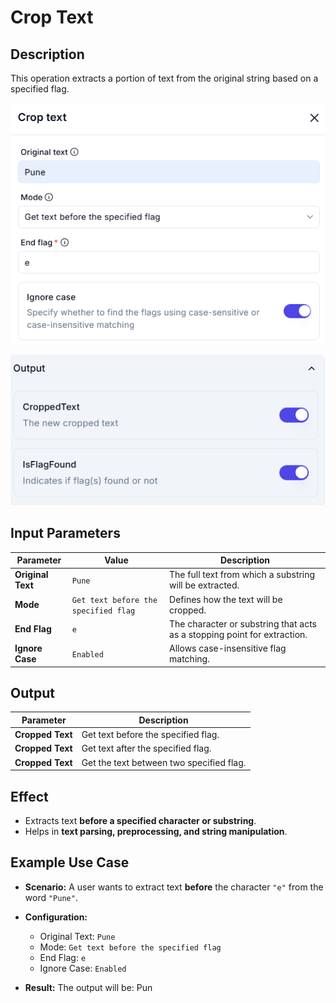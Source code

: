 # **Crop Text**

## **Description**

This operation extracts a portion of text from the original string based on a specified flag.

![alt text](crop-text.png)

![alt text](crop-text-output-1.png)

## **Input Parameters**

| Parameter        | Value        | Description |
|-----------------|-------------|-------------|
| **Original Text** | `Pune`      | The full text from which a substring will be extracted. |
| **Mode**        | `Get text before the specified flag` | Defines how the text will be cropped. |
| **End Flag**    | `e`          | The character or substring that acts as a stopping point for extraction. |
| **Ignore Case** | `Enabled`    | Allows case-insensitive flag matching. |

## **Output**

| Parameter   | Description |
|------------|-------------|
| **Cropped Text** | Get text before the specified flag. |
| **Cropped Text** | Get text after the specified flag. |
| **Cropped Text** | Get the text between two specified flag. |

## **Effect**

- Extracts text **before a specified character or substring**.
- Helps in **text parsing, preprocessing, and string manipulation**.

## **Example Use Case**

- **Scenario:** A user wants to extract text **before** the character `"e"` from the word `"Pune"`.

- **Configuration:**
  - Original Text: `Pune`
  - Mode: `Get text before the specified flag`
  - End Flag: `e`
  - Ignore Case: `Enabled`
- **Result:** The output will be: Pun

